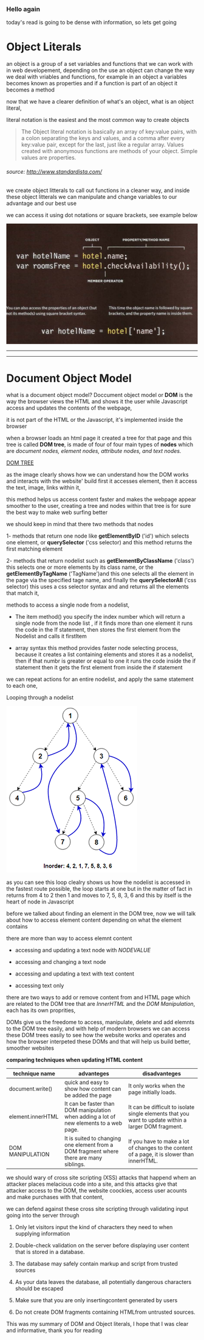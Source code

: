 ### Hello again 

today's read is going to be dense with information, so lets get going

# Object Literals

an object is a group of a set variables and functions that we can work with in web developement, depending on the use an object can change the way we deal with vriables and functions, for example in an object a variables becomes known as properties and if a function is part of an object it becomes a method

now that we have a clearer definition of what's an object, what is an object literal, 

literal notation is the easiest and the most common way to create objects 

> The Object literal notation is basically an array of key:value pairs, with a colon separating the keys and values, and a comma after every key:value pair, except for the last, just like a regular array. Values created with anonymous functions are methods of your object. Simple values are properties.

###### source: http://www.standardista.com/

we create object litterals to call out functions in a cleaner way, and inside these object litterals we can manipulate and change variables to our advantage and our best use

we can access it using dot notations or square brackets, see example below 

<img src="images/object litterals .png" alt="object litterals">

---
---
# Document Object Model

what is a document object model?
Doccument object model or **DOM** is the way the browser views the HTML and shows it the user while Javascript access and updates the contents of the webpage,

it is not part of the HTML or the Javascript, it's implemented inside the browser

when a browser loads an html page it created a tree for that page and this tree is called **DOM tree**, is made of four of four main types of **nodes** which are *document nodes,
element nodes, attribute nodes, and text nodes.*

[DOM TREE](https://upload.wikimedia.org/wikipedia/commons/thumb/5/5a/DOM-model.svg/1200px-DOM-model.svg.png)

as the image clearly shows how we can understand how the DOM works and interacts with the website' build
first it accesses element, then it access the text, image, links within it,

this method helps us access content faster and makes the webpage appear smoother to the user, creating a tree and nodes within that tree is for sure the best way to make web surfing better

we should keep in mind that there two methods that nodes 

1- methods that return one node like **getElementByID** ('id') which selects one element, or **querySelector** ('css selector) and this method returns the first matching element

2- methods that return nodelist such as **getElementByClassName** ('class') this selects one or more elements by its class name, or the **getElementByTagName** ('TagName')and this one selects all the element in the page via the specified tage name, and finally the **querySelectorAll** ('css selector) this uses a css selector syntax and and returns all the elements that match it,

methods to access a single node from a nodelist, 
 
 * The item method() you specify the index number which will return a single node from the node list , if it finds more than one element it runs the code in the If statement, then stores the first element from the Nodelist and calls it firstItem

 * array syntax this method provides faster node selecting process, because it creates a list containing elements and stores it as a nodelist, then if that numbr is greater or equal to one it runs the code inside the if statement then it gets the first element from inside the if statement 

 we can repeat actions for an entire nodelist, and apply the same statement to each one, 

 Looping through a nodelist

 <img src = "images/Inorder-Traversal.png" alt = "Nodelistloop"/>

 as you can see this loop clealry shows us how the nodelist is accessed in the fastest route possible, the loop starts at one but in the matter of fact in returns from 4 to 2 then 1 and moves to 7, 5, 8, 3, 6 and this by itself is the heart of node in Javascript

 before we talked about finding an element in the DOM tree, now we will talk about how to access element content depending on what the element contains

 there are more than way to access elemnt content

* accessing and updating a text node with *NODEVALUE*

* accessing and changing a text node 

* accessing and updating a text with text content

* accessing text only

there are two ways to add or remove content from and HTML page which are related to the DOM tree that are *InnerHTML* and the *DOM Manipulation*, each has its own proprities,

DOMs give us the freedome to access, manipulate, delete and add elemnts to the DOM tree easily, and with help of modern browsers we can access these DOM trees easily to see how the website works and operates and how the browser interpeted these DOMs and that will help us build better, smoother websites

**comparing techniques when updating HTML content** 

|technique name |   advanteges      |     disadvanteges  |
| ---     |  ---    | ---  |
|document.write()| quick and easy to show how content can be added the page |It only works when the page initially loads.
|element.innerHTML|It can be faster than DOM manipulation when adding a lot of new elements to a web page.|It can be difficult to isolate single elements that you want to update within a larger DOM fragment.
|DOM MANIPULATION|It is suited to changing one element from a DOM fragment where there are many siblings.|If you have to make a lot of changes to the content of a page, it is slower than innerHTML.

 we should wary of cross site scripting (XSS) attacks that happend whem an attacker places melacious code into a site, and this attacks give that attacker access to the DOM, the website coockies, access user acounts and make purchases with that content,

 we can defend against these cross site scripting through validating input going into the server through

 1) Only let visitors input the kind of characters they need to when supplying information

 2) Double-check validation on the server before displaying user content that is stored in a database.

 3) The database may safely contain markup and script
from trusted sources

 4) As your data leaves the database, all potentially dangerous characters should be escaped

 5) Make sure that you are only insertingcontent generated by users

 6) Do not create DOM fragments containing HTMLfrom untrusted sources.

This was my summary of DOM and Object literals, I hope that I was clear and informative, thank you for reading